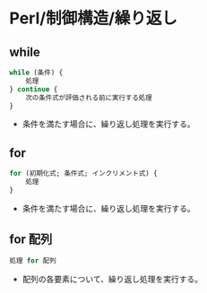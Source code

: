 # Perl/制御構造/繰り返し

## while

```perl
while (条件) {
    処理
} continue {
    次の条件式が評価される前に実行する処理
}
```

- 条件を満たす場合に、繰り返し処理を実行する。

## for

```perl
for (初期化式; 条件式; インクリメント式) {
    処理
}
```

- 条件を満たす場合に、繰り返し処理を実行する。

## for 配列

```perl
処理 for 配列
```

- 配列の各要素について、繰り返し処理を実行する。
